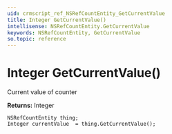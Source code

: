```yaml
---
uid: crmscript_ref_NSRefCountEntity_GetCurrentValue
title: Integer GetCurrentValue()
intellisense: NSRefCountEntity.GetCurrentValue
keywords: NSRefCountEntity, GetCurrentValue
so.topic: reference
---
```


# Integer GetCurrentValue()

Current value of counter

**Returns:** Integer

```crmscript
NSRefCountEntity thing;
Integer currentValue  = thing.GetCurrentValue();
```

